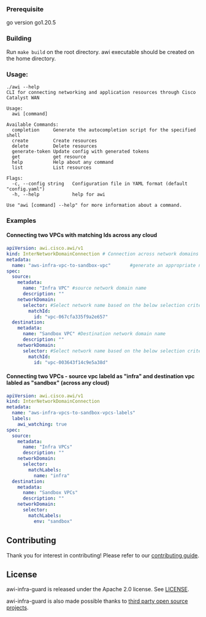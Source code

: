 

### Prerequisite

go version go1.20.5

### Building

Run `make build` on the root directory. awi executable should be created on the home directory.


### Usage:
```
./awi --help
CLI for connecting networking and application resources through Cisco Catalyst WAN

Usage:
  awi [command]

Available Commands:
  completion     Generate the autocompletion script for the specified shell
  create         Create resources
  delete         Delete resources
  generate-token Update config with generated tokens
  get            get resource
  help           Help about any command
  list           List resources

Flags:
  -c, --config string   Configuration file in YAML format (default "config.yaml")
  -h, --help            help for awi

Use "awi [command] --help" for more information about a command.

```

### Examples

#### Connecting two VPCs with matching Ids across any cloud

``` yaml
apiVersion: awi.cisco.awi/v1
kind: InterNetworkDomainConnection # Connection across network domains
metadata:
  name: "aws-infra-vpc-to-sandbox-vpc"       #generate an appropriate name
spec:
  source:
    metadata:
      name: "Infra VPC" #source network domain name
      description: ""
    networkDomain:
      selector: #Select network name based on the below selection criteria
        matchId:
          id: "vpc-067cfa335f9a2e657"
  destination:
    metadata:
      name: "Sandbox VPC" #Destination network domain name
      description: ""
    networkDomain:
      selector: #Select network name based on the below selection criteria
        matchId:
          id: "vpc-003643f14c9e5a38d"
```

#### Connecting two VPCs - source vpc labeld as "infra" and destination vpc labled as "sandbox" (across any cloud)

``` yaml
apiVersion: awi.cisco.awi/v1
kind: InterNetworkDomainConnection
metadata:
  name: "aws-infra-vpcs-to-sandbox-vpcs-labels"
  labels:
    awi_watching: true
spec:
  source:
    metadata:
      name: "Infra VPCs"
      description: ""
    networkDomain:
      selector:
        matchLabels:
          name: "infra"
  destination:
    metadata:
      name: "Sandbox VPCs"
      description: ""
    networkDomain:
      selector:
        matchLabels:
          env: "sandbox"
```

## Contributing

Thank you for interest in contributing! Please refer to our
[contributing guide](CONTRIBUTING.md).

## License

awi-infra-guard is released under the Apache 2.0 license. See
[LICENSE](./LICENSE).

awi-infra-guard is also made possible thanks to
[third party open source projects](NOTICE).
